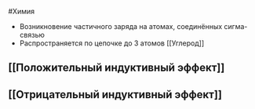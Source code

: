 #Химия 
- Возникновение частичного заряда на атомах, соединённых сигма-связью
- Распространяется по цепочке до 3 атомов [[Углерод]]
## [[Положительный индуктивный эффект]] 
## [[Отрицательный индуктивный эффект]]